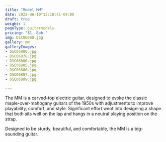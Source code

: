 ```yaml
---
title: "Model MM"
date: 2022-06-19T13:18:41-04:00
draft: true
weight: 1
pageType: guitarmodels
pricing: "$1, Bob."
img: DSC06880.jpg
gallery: mm
galleryImages:
- DSC06880.jpg
- DSC06878.jpg
- DSC06880.jpg
- DSC06885.jpg
- DSC06886.jpg
- DSC06887.jpg
- DSC06889.jpg

---
```


The MM is a carved-top electric guitar, designed to evoke the classic maple-over-mahogany guitars of the 1950s with adjustments to improve playability, comfort, and style. Significant effort went into designing a shape that both sits well on the lap and hangs in a neutral playing position on the strap.  

Designed to be sturdy, beautiful, and comfortable, the MM is a big-sounding guitar. 
